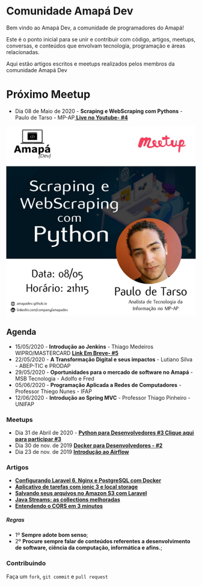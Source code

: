 # Comunidade Amapá Dev

Bem vindo ao Amapá Dev, a comunidade de programadores do Amapá!

Este é o ponto inicial para se unir e contribuir com código, artigos, meetups, conversas, e conteúdos que envolvam tecnologia, programação e áreas relacionadas.

Aqui estão artigos escritos e meetups realizados pelos membros da comunidade Amapá Dev
# Próximo Meetup 
- Dia 08 de Maio de 2020 - **Scraping e WebScraping com Pythons** - Paulo de Tarso - MP-AP[ **Live no Youtube- #4**](https://www.youtube.com/channel/UCCgB1pT_t3PGETzszNazoQQ)


![image](https://raw.githubusercontent.com/amapadev/amapadev.github.io/master/img/webscraping.jpeg)




## Agenda 
- 15/05/2020 - **Introdução ao Jenkins** - Thiago Medeiros WIPRO/MASTERCARD [ **Link Em Breve- #5**](#)
- 22/05/2020 - **A Transformação Digital e seus impactos** - Lutiano Silva - ABEP-TIC e PRODAP
- 29/05/2020 - **Oportunidades para o mercado de software no Amapá** - MSB Tecnologia - Adolfo e Fred
- 05/06/2020 - **Programação Aplicada a Redes de Computadores** - Professor Thiego Nunes - IFAP
- 12/06/2020 - **Introdução ao Spring MVC** - Professor Thiago Pinheiro - UNIFAP

### Meetups 
- Dia 31 de Abril de 2020 - [ **Python para Desenvolvedores #3 Clique aqui para participar #3** ](https://www.youtube.com/watch?v=MLqlgps8CqA)
- Dia 30 de nov. de 2019  [ **Docker para Desenvolvedores - #2**](https://www.youtube.com/watch?v=KJ22FQFD2S4)
- Dia 23 de nov. de 2019  [ **Introdução ao Airflow**](https://www.youtube.com/watch?v=Dik5-_NYAA0&feature=youtu.be)



### Artigos

- [ **Configurando Laravel 6, Nginx e PostgreSQL com Docker**](https://medium.com/@vhsilva.ap/configurando-laravel-6-nginx-e-postgresql-com-docker-9ad29c53d5)
- [ **Aplicativo de tarefas com ionic 3 e local storage**](https://medium.com/@juniorsnts123/aplicativo-de-tarefas-com-ionic-3-e-local-storage-cbaa9565046)
- [ **Salvando seus arquivos no Amazon S3 com Laravel**](https://medium.com/@ediltondanniken/salvando-seus-arquivos-no-amazon-s3-com-laravel-f20d389c6185)
- [ **Java Streams: as collections melhoradas**](https://medium.com/@thiagomedeiros_58357/java-streams-as-collections-melhoradas-4ccb436646c3)
- [**Entendendo o CORS em 3 minutos**](https://medium.com/@thiagomedeiros_58357/entendendo-cors-em-2-minutos-f77f68dd3385)



##### Regras
  - 1º **Sempre adote bom senso**;
  - 2º **Procure sempre falar de conteúdos referentes a desenvolvimento de software, ciência da computação, informática e afins.**;



### Contribuindo

Faça um `fork`, `git commit` e `pull request`
